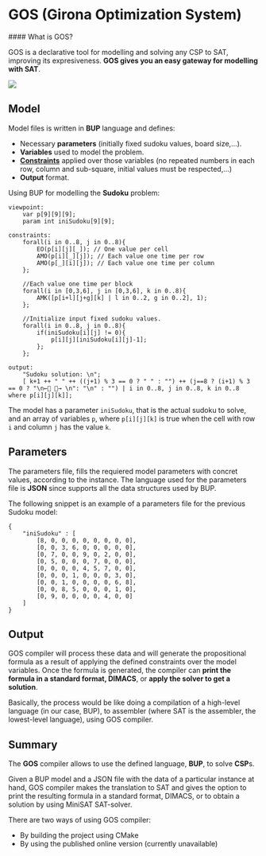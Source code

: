 # GOS (Girona Optimization System)
#### What is GOS?

GOS is a declarative tool for modelling and solving any CSP to SAT, improving its expresiveness. **GOS gives you an easy gateway for modelling with SAT**.

![](https://i.imgur.com/orO0kZ8.jpg)

## Model

Model files is written in **BUP** language and defines:

- Necessary **parameters** (initially fixed sudoku values, board size,...).
- **Variables** used to model the problem.
- [**Constraints**](/constraints) applied over those variables (no repeated numbers in each row, column and sub-square, initial values must be respected,...)
- **Output** format.


Using BUP for modelling the **Sudoku** problem:
```
viewpoint:
    var p[9][9][9];
    param int iniSudoku[9][9];

constraints:
    forall(i in 0..8, j in 0..8){
        EO(p[i][j][_]); // One value per cell
        AMO(p[i][_][j]); // Each value one time per row
        AMO(p[_][i][j]); // Each value one time per column
    };
    
    //Each value one time per block
    forall(i in [0,3,6], j in [0,3,6], k in 0..8){
        AMK([p[i+l][j+g][k] | l in 0..2, g in 0..2], 1);
    };
    
    //Initialize input fixed sudoku values.
    forall(i in 0..8, j in 0..8){
        if(iniSudoku[i][j] != 0){
            p[i][j][iniSudoku[i][j]-1];
        };    
    };
    
output:
    "Sudoku solution: \n";
    [ k+1 ++ " " ++ ((j+1) % 3 == 0 ? " " : "") ++ (j==8 ? (i+1) % 3 == 0 ? "\n←􏰁 􏰀→ \n": "\n" : "") | i in 0..8, j in 0..8, k in 0..8 where p[i][j][k]];
```
The model has a parameter `iniSudoku`, that is the actual sudoku to solve, and an array of variables `p`, where `p[i][j][k]` is true when the cell with row `i` and column `j` has the value `k`.

## Parameters

The parameters file, fills the requiered model parameters with concret values, according to the instance. The language used for the parameters file is **JSON** since supports all the data structures used by BUP.


The following snippet is an example of a parameters file for the previous Sudoku model:

```
{
    "iniSudoku" : [
        [8, 0, 0, 0, 0, 0, 0, 0, 0],
        [0, 0, 3, 6, 0, 0, 0, 0, 0],
        [0, 7, 0, 0, 9, 0, 2, 0, 0],
        [0, 5, 0, 0, 0, 7, 0, 0, 0],
        [0, 0, 0, 0, 4, 5, 7, 0, 0],
        [0, 0, 0, 1, 0, 0, 0, 3, 0],
        [0, 0, 1, 0, 0, 0, 0, 6, 8],
        [0, 0, 8, 5, 0, 0, 0, 1, 0],
        [0, 9, 0, 0, 0, 0, 4, 0, 0]
    ] 
}
```

## Output 

GOS compiler will process these data and will generate the propositional formula as a result of applying the defined constraints over the model variables. Once the formula is generated, the compiler can **print the formula in a standard format, DIMACS**, or **apply the solver to get a solution**. 

Basically, the process would be like doing a compilation of a high-level language (in our case, BUP), to assembler (where SAT is the assembler, the lowest-level language), using GOS compiler.

## Summary

The **GOS** compiler allows to use the defined language, **BUP**, to solve **CSP**s. 

Given a BUP model and a JSON file with the data of a particular instance at hand, GOS compiler makes the translation to SAT and gives the option to print the resulting formula in a standard format, DIMACS, or to obtain a solution by using MiniSAT SAT-solver.

There are two ways of using GOS compiler: 
- By building the project using CMake 
- By using the published online version (currently unavailable)
